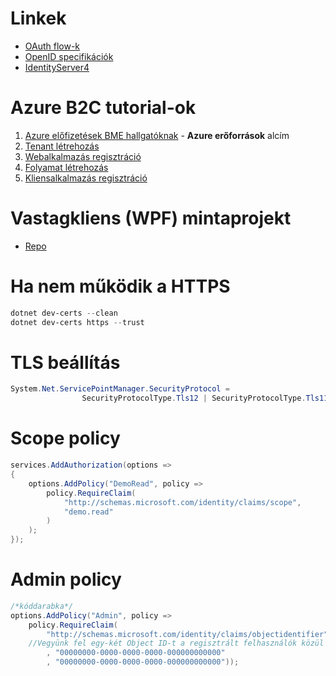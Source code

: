 # Linkek

- [OAuth flow-k](https://medium.com/@darutk/diagrams-and-movies-of-all-the-oauth-2-0-flows-194f3c3ade85)
- [OpenID specifikációk](https://openid.net/developers/specs/)
- [IdentityServer4](https://identityserver4.readthedocs.io/en/latest/)

# Azure B2C tutorial-ok

1. [Azure előfizetések BME hallgatóknak](https://www.aut.bme.hu/Course/felho) - **Azure erőforrások** alcím
2. [Tenant létrehozás](https://docs.microsoft.com/en-us/azure/active-directory-b2c/tutorial-create-tenant)
3. [Webalkalmazás regisztráció](https://docs.microsoft.com/en-us/azure/active-directory-b2c/tutorial-register-applications)
4. [Folyamat létrehozás](https://docs.microsoft.com/en-us/azure/active-directory-b2c/tutorial-create-user-flows#create-a-sign-up-and-sign-in-user-flow)
5. [Kliensalkalmazás regisztráció](https://docs.microsoft.com/hu-hu/azure/active-directory-b2c/add-native-application)


# Vastagkliens (WPF) mintaprojekt
- [Repo](https://github.com/bmeaut/active-directory-b2c-dotnet-desktop/tree/msalv3)

# Ha nem működik a HTTPS
```powershell
dotnet dev-certs --clean
dotnet dev-certs https --trust
```

# TLS beállítás
```csharp
System.Net.ServicePointManager.SecurityProtocol =
                SecurityProtocolType.Tls12 | SecurityProtocolType.Tls11 | SecurityProtocolType.Tls;
```

# Scope policy

```csharp
services.AddAuthorization(options =>
{
    options.AddPolicy("DemoRead", policy =>
        policy.RequireClaim(
            "http://schemas.microsoft.com/identity/claims/scope",
            "demo.read"
        )
    );
});
```

# Admin policy

```csharp
/*kóddarabka*/
options.AddPolicy("Admin", policy =>
    policy.RequireClaim(
        "http://schemas.microsoft.com/identity/claims/objectidentifier"
    //Vegyünk fel egy-két Object ID-t a regisztrált felhasználók közül
        , "00000000-0000-0000-0000-000000000000"
        , "00000000-0000-0000-0000-000000000000"));
```
